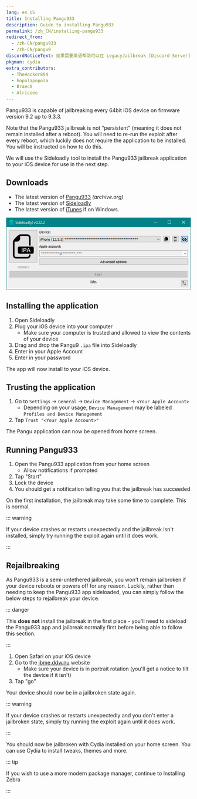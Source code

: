 ```yaml
---
lang: en_US
title: Installing Pangu933
description: Guide to installing Pangu933
permalink: /zh_CN/installing-pangu933
redirect_from:
  - /zh-CN/pangu933
  - /zh-CN/pangu9
discordNoticeText: 如果需要英语帮助可以在 LegacyJailbreak [Discord Server](http://discord.legacyjailbreak.com/) 上提问。
pkgman: cydia
extra_contributors:
  - TheHacker894
  - hopolapopola
  - Braec0
  - Alriceee
---
```


Pangu933 is capable of jailbreaking every 64bit iOS device on firmware version 9.2 up to 9.3.3.

Note that the Pangu933 jailbreak is not “persistent” (meaning it does not remain installed after a reboot). You will need to re-run the exploit after every reboot, which luckily does not require the application to be installed. You will be instructed on how to do this.

We will use the Sideloadly tool to install the Pangu933 jailbreak application to your iOS device for use in the next step.

## Downloads

- The latest version of [Pangu933](https://web.archive.org/web/20170214021020/http://dl.pangu.25pp.com/jb/NvwaStone_1.1.ipa) _(archive.org)_
- The latest version of [Sideloadly](https://sideloadly.io/)
- The latest version of [iTunes](https://www.apple.com/itunes/download/win64) if on Windows.

![A screenshot of the Sideloadly application (Windows)](/assets/images/sideloadly_win.png)

## Installing the application

1. Open Sideloadly
1. Plug your iOS device into your computer
    - Make sure your computer is trusted and allowed to view the contents of your device
1. Drag and drop the Pangu9 `.ipa` file into Sideloadly
1. Enter in your Apple Account
1. Enter in your password

The app will now install to your iOS device.

## Trusting the application

1. Go to `Settings` -> `General` -> `Device Management` -> `<Your Apple Account>`
    - Depending on your usage, `Device Management` may be labeled `Profiles and Device Management`
1. Tap `Trust "<Your Apple Account>"`

The Pangu application can now be opened from home screen.

## Running Pangu933

1. Open the Pangu933 application from your home screen
    - Allow notifications if prompted
1. Tap "Start"
1. Lock the device
1. You should get a notification telling you that the jailbreak has succeeded

On the first installation, the jailbreak may take some time to complete. This is normal.

::: warning

If your device crashes or restarts unexpectedly and the jailbreak isn't installed, simply try running the exploit again until it does work.

:::

## Rejailbreaking

As Pangu933 is a semi-untethered jailbreak, you won't remain jailbroken if your device reboots or powers off for any reason. Luckily, rather than needing to keep the Pangu933 app sideloaded, you can simply follow the below steps to rejailbreak your device.

::: danger

This **does not** install the jailbreak in the first place - you'll need to sideload the Pangu933 app and jailbreak normally first before being able to follow this section.

:::

1. Open Safari on your iOS device
1. Go to the [jbme.ddw.nu](http://jbme.ddw.nu) website
    - Make sure your device is in portrait rotation (you'll get a notice to tilt the device if it isn't)
1. Tap "go"

Your device should now be in a jailbroken state again.

::: warning

If your device crashes or restarts unexpectedly and you don't enter a jailbroken state, simply try running the exploit again until it does work.

:::

You should now be jailbroken with Cydia installed on your home screen. You can use Cydia to install <router-link to="/faq/#what-are-tweaks">tweaks</router-link>, themes and more.

::: tip

If you wish to use a more modern package manager, continue to <router-link to="/installing-zebra">Installing Zebra</router-link>

:::